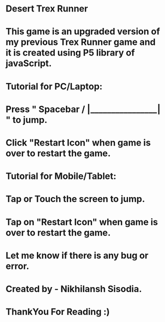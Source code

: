 # Desert Trex Runner
# This game is an upgraded version of my previous Trex Runner game and it is created using P5 library of javaScript.
#
# Tutorial for PC/Laptop:
# Press " Spacebar / |________________| " to jump.
# Click "Restart Icon" when game is over to restart the game.
#
# Tutorial for Mobile/Tablet:
# Tap or Touch the screen to jump.
# Tap on "Restart Icon" when game is over to restart the game.
#
# Let me know if there is any bug or error.
# Created by - Nikhilansh Sisodia.
# ThankYou For Reading :)
